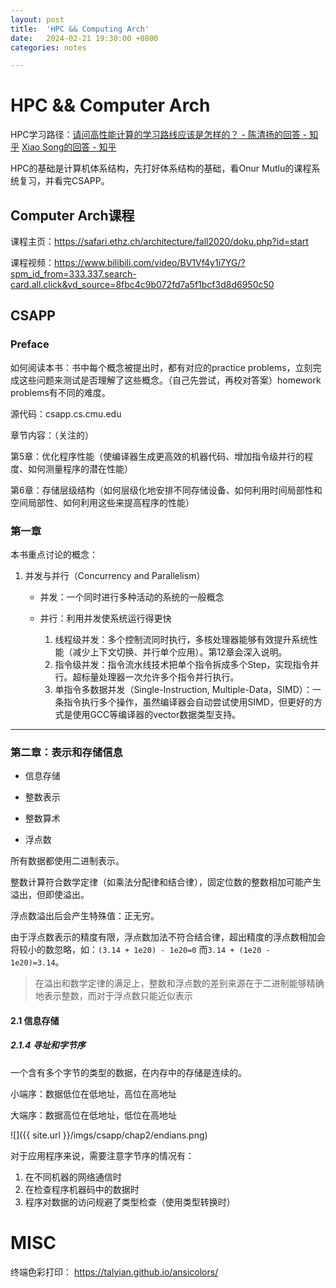 ```yaml
---
layout: post
title:  'HPC && Computing Arch'
date:   2024-02-21 19:30:00 +0800
categories: notes

---
```


# HPC && Computer Arch

HPC学习路径：[请问高性能计算的学习路线应该是怎样的？ - 陈清扬的回答 - 知乎](https://www.zhihu.com/question/33576416/answer/1243835966) [Xiao Song的回答 - 知乎](https://www.zhihu.com/question/33576416/answer/2205280528)

HPC的基础是计算机体系结构，先打好体系结构的基础，看Onur Mutlu的课程系统复习，并看完CSAPP。

## Computer Arch课程

课程主页：https://safari.ethz.ch/architecture/fall2020/doku.php?id=start

课程视频：https://www.bilibili.com/video/BV1Vf4y1i7YG/?spm_id_from=333.337.search-card.all.click&vd_source=8fbc4c9b072fd7a5f1bcf3d8d6950c50



## CSAPP

### Preface

如何阅读本书：书中每个概念被提出时，都有对应的practice problems，立刻完成这些问题来测试是否理解了这些概念。（自己先尝试，再校对答案）homework problems有不同的难度。

源代码：csapp.cs.cmu.edu

章节内容：（关注的）

第5章：优化程序性能（使编译器生成更高效的机器代码、增加指令级并行的程度、如何测量程序的潜在性能）

第6章：存储层级结构（如何层级化地安排不同存储设备、如何利用时间局部性和空间局部性、如何利用这些来提高程序的性能）

### 第一章

本书重点讨论的概念：

1. 并发与并行（Concurrency and Parallelism）

   - 并发：一个同时进行多种活动的系统的一般概念

   - 并行：利用并发使系统运行得更快
     1. 线程级并发：多个控制流同时执行，多核处理器能够有效提升系统性能（减少上下文切换、并行单个应用）。第12章会深入说明。
     2. 指令级并发：指令流水线技术把单个指令拆成多个Step，实现指令并行。超标量处理器一次允许多个指令并行执行。
     3. 单指令多数据并发（Single-Instruction, Multiple-Data，SIMD）：一条指令执行多个操作，虽然编译器会自动尝试使用SIMD，但更好的方式是使用GCC等编译器的vector数据类型支持。

---

### 第二章：表示和存储信息

- 信息存储

- 整数表示
- 整数算术
- 浮点数

所有数据都使用二进制表示。

整数计算符合数学定律（如乘法分配律和结合律），固定位数的整数相加可能产生溢出，但即使溢出。

浮点数溢出后会产生特殊值：正无穷。

由于浮点数表示的精度有限，浮点数加法不符合结合律，超出精度的浮点数相加会将较小的数忽略，如：`(3.14 + 1e20) - 1e20=0` 而`3.14 + (1e20 - 1e20)=3.14`。

> 在溢出和数学定律的满足上，整数和浮点数的差别来源在于二进制能够精确地表示整数，而对于浮点数只能近似表示

#### 2.1 信息存储

##### 2.1.4 寻址和字节序

一个含有多个字节的类型的数据，在内存中的存储是连续的。

小端序：数据低位在低地址，高位在高地址

大端序：数据高位在低地址，低位在高地址

![]({{ site.url }}/imgs/csapp/chap2/endians.png)

对于应用程序来说，需要注意字节序的情况有：

1. 在不同机器的网络通信时
2. 在检查程序机器码中的数据时
3. 程序对数据的访问规避了类型检查（使用类型转换时）



# MISC

终端色彩打印： https://talyian.github.io/ansicolors/
